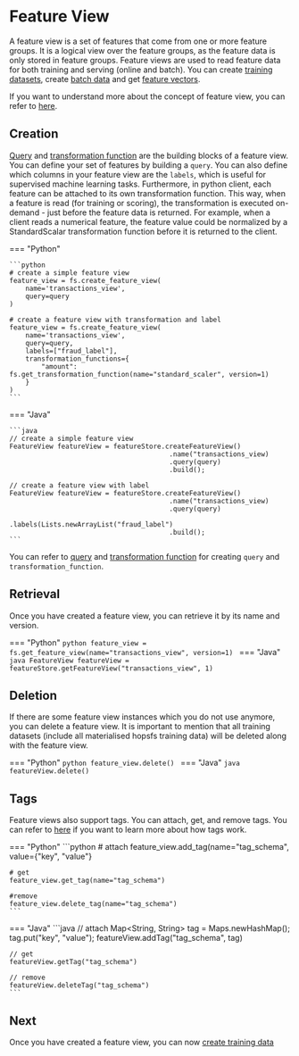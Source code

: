 # Feature View

A feature view is a set of features that come from one or more feature groups. It is a logical view over the feature groups, as the feature data is only stored in feature groups. Feature views are used to read feature data for both training and serving (online and batch). You can create [training datasets](training-data.md), create [batch data](batch-data.md) and get [feature vectors](feature-vectors.md).

If you want to understand more about the concept of feature view, you can refer to [here](../../../concepts/fs/feature_view/fv_overview.md).

## Creation
[Query](./query.md) and [transformation function](./transformation-function.md) are the building blocks of a feature view. You can define your set of features by building a `query`. You can also define which columns in your feature view are the `labels`, which is useful for supervised machine learning tasks. Furthermore, in python client, each feature can be attached to its own transformation function. This way, when a feature is read (for training or scoring), the transformation is executed on-demand - just before the feature data is returned. For example, when a client reads a numerical feature, the feature value could be normalized by a StandardScalar transformation function before it is returned to the client.

=== "Python"

    ```python
    # create a simple feature view
    feature_view = fs.create_feature_view(
        name='transactions_view',
        query=query
    )
    
    # create a feature view with transformation and label
    feature_view = fs.create_feature_view(
        name='transactions_view',
        query=query,
        labels=["fraud_label"],
        transformation_functions={
            "amount": fs.get_transformation_function(name="standard_scaler", version=1)
        }
    )
    ```

=== "Java"

    ```java
    // create a simple feature view
    FeatureView featureView = featureStore.createFeatureView()
                                            .name("transactions_view)
                                            .query(query)
                                            .build();

    // create a feature view with label
    FeatureView featureView = featureStore.createFeatureView()
                                            .name("transactions_view)
                                            .query(query)
                                            .labels(Lists.newArrayList("fraud_label")
                                            .build();
    ```

You can refer to [query](./query.md) and [transformation function](./transformation-function.md) for creating `query` and `transformation_function`.

## Retrieval
Once you have created a feature view, you can retrieve it by its name and version.

=== "Python"
    ```python
    feature_view = fs.get_feature_view(name="transactions_view", version=1)
    ```
=== "Java"
    ```java
    FeatureView featureView = featureStore.getFeatureView("transactions_view", 1)
    ```

## Deletion
If there are some feature view instances which you do not use anymore, you can delete a feature view. It is important to mention that all training datasets (include all materialised hopsfs training data) will be deleted along with the feature view.

=== "Python"
    ```python
    feature_view.delete()
    ```
=== "Java"
    ```java
    featureView.delete()
    ```

## Tags

Feature views also support tags. You can attach, get, and remove tags. You can refer to [here]() if you want to learn more about how tags work.

=== "Python"
    ```python
    # attach
    feature_view.add_tag(name="tag_schema", value={"key", "value"}
    
    # get
    feature_view.get_tag(name="tag_schema")
    
    #remove
    feature_view.delete_tag(name="tag_schema")
    ```
=== "Java"
    ```java
    // attach
    Map<String, String> tag = Maps.newHashMap();
    tag.put("key", "value");
    featureView.addTag("tag_schema", tag)

    // get
    featureView.getTag("tag_schema")

    // remove
    featureView.deleteTag("tag_schema")
    ```

## Next
Once you have created a feature view, you can now [create training data](./training-data.md)